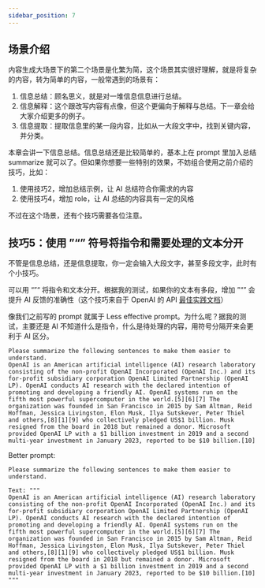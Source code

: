 ```yaml
---
sidebar_position: 7
---
```

<head>
  <script defer="defer" src="https://embed.trydyno.com/embedder.js"></script>
  <link href="https://embed.trydyno.com/embedder.css" rel="stylesheet" />
</head>

## 场景介绍

内容生成大场景下的第二个场景是化繁为简，这个场景其实很好理解，就是将复杂的内容，转为简单的内容，一般常遇到的场景有：

1. 信息总结：顾名思义，就是对一堆信息信息进行总结。
2. 信息解释：这个跟改写内容有点像，但这个更偏向于解释与总结。下一章会给大家介绍更多的例子。
3. 信息提取：提取信息里的某一段内容，比如从一大段文字中，找到关键内容，并分类。

本章会讲一下信息总结。信息总结还是比较简单的，基本上在 prompt 里加入总结 summarize 就可以了。但如果你想要一些特别的效果，不妨组合使用之前介绍的技巧，比如：

1. 使用技巧2，增加总结示例，让 AI 总结符合你需求的内容
2. 使用技巧4，增加 role，让 AI 总结的内容具有一定的风格

不过在这个场景，还有个技巧需要各位注意。

## **技巧5：使用 ”“” 符号将指令和需要处理的文本分开**

不管是信息总结，还是信息提取，你一定会输入大段文字，甚至多段文字，此时有个小技巧。

可以用 “”“ 将指令和文本分开。根据我的测试，如果你的文本有多段，增加 ”“” 会提升 AI 反馈的准确性（这个技巧来自于 OpenAI 的 API [最佳实践文档](https://help.openai.com/en/articles/6654000-best-practices-for-prompt-engineering-with-openai-api)）

像我们之前写的 prompt 就属于 Less effective prompt。为什么呢？据我的测试，主要还是 AI 不知道什么是指令，什么是待处理的内容，用符号分隔开来会更利于 AI 区分。

```other
Please summarize the following sentences to make them easier to understand.
OpenAI is an American artificial intelligence (AI) research laboratory consisting of the non-profit OpenAI Incorporated (OpenAI Inc.) and its for-profit subsidiary corporation OpenAI Limited Partnership (OpenAI LP). OpenAI conducts AI research with the declared intention of promoting and developing a friendly AI. OpenAI systems run on the fifth most powerful supercomputer in the world.[5][6][7] The organization was founded in San Francisco in 2015 by Sam Altman, Reid Hoffman, Jessica Livingston, Elon Musk, Ilya Sutskever, Peter Thiel and others,[8][1][9] who collectively pledged US$1 billion. Musk resigned from the board in 2018 but remained a donor. Microsoft provided OpenAI LP with a $1 billion investment in 2019 and a second multi-year investment in January 2023, reported to be $10 billion.[10]
```

Better prompt:

```other
Please summarize the following sentences to make them easier to understand.

Text: """
OpenAI is an American artificial intelligence (AI) research laboratory consisting of the non-profit OpenAI Incorporated (OpenAI Inc.) and its for-profit subsidiary corporation OpenAI Limited Partnership (OpenAI LP). OpenAI conducts AI research with the declared intention of promoting and developing a friendly AI. OpenAI systems run on the fifth most powerful supercomputer in the world.[5][6][7] The organization was founded in San Francisco in 2015 by Sam Altman, Reid Hoffman, Jessica Livingston, Elon Musk, Ilya Sutskever, Peter Thiel and others,[8][1][9] who collectively pledged US$1 billion. Musk resigned from the board in 2018 but remained a donor. Microsoft provided OpenAI LP with a $1 billion investment in 2019 and a second multi-year investment in January 2023, reported to be $10 billion.[10]
"""
```

